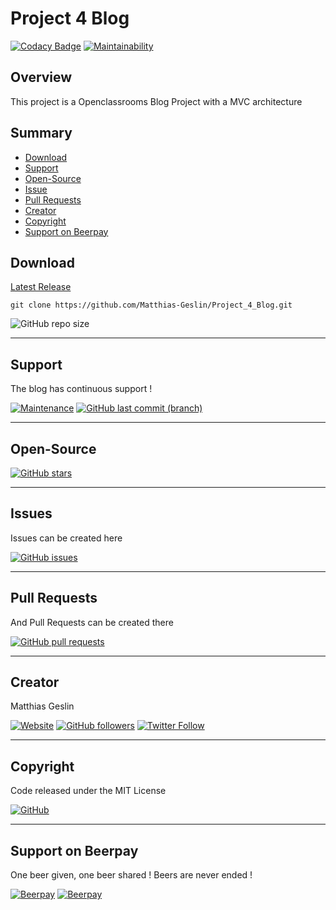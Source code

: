 # Project 4 Blog

[![Codacy Badge](https://api.codacy.com/project/badge/Grade/d637c01fe6e24ea09310dba2bb528378)](https://www.codacy.com/manual/Matthias-Geslin/Project_4_Blog?utm_source=github.com&amp;utm_medium=referral&amp;utm_content=Matthias-Geslin/Project_4_Blog&amp;utm_campaign=Badge_Grade)
[![Maintainability](https://api.codeclimate.com/v1/badges/61dfda2ec54d6c47c300/maintainability)](https://codeclimate.com/github/Matthias-Geslin/Project_4_Blog/maintainability)

## Overview

This project is a Openclassrooms Blog Project with a MVC architecture

## Summary

-   [Download](#download)  
-   [Support](#support)  
-   [Open-Source](#open-source)  
-   [Issue](#Issue)  
-   [Pull Requests](#pull-requests)  
-   [Creator](#creator)  
-   [Copyright](#copyright)  
-   [Support on Beerpay](#support-on-beerpay)  

## Download

[Latest Release](https://github.com/Matthias-Geslin/Project_4_Blog/releases)  

`git clone https://github.com/Matthias-Geslin/Project_4_Blog.git`

![GitHub repo size](https://img.shields.io/github/repo-size/Matthias-Geslin/Project_4_Blog?style=plastic)

---

## Support

The blog has continuous support !

[![Maintenance](https://img.shields.io/maintenance/yes/2020)](https://github.com/Matthias-Geslin/Project_4_Blog)
[![GitHub last commit (branch)](https://img.shields.io/github/last-commit/Matthias-Geslin/Project_4_Blog/dev)](https://github.com/Matthias-Geslin/Project_4_Blog/commits/dev)

---

## Open-Source

[![GitHub stars](https://img.shields.io/github/stars/Matthias-Geslin/Project_4_Blog)](https://github.com/Matthias-Geslin/Project_4_Blog)

---

## Issues

Issues can be created here

[![GitHub issues](https://img.shields.io/github/issues/Matthias-Geslin/Project_4_Blog)](https://github.com/Matthias-Geslin/Project_4_Blog/issues)

---

## Pull Requests

And Pull Requests can be created there

[![GitHub pull requests](https://img.shields.io/github/issues-pr/Matthias-Geslin/Project_4_Blog)](https://github.com/Matthias-Geslin/Project_4_Blog/pulls)

---

## Creator

Matthias Geslin

[![Website](https://img.shields.io/website?down_color=red&down_message=offline&label=https%3A%2F%2Fblog.matthias-geslin.fr&url=https%3A%2F%2Fblog.matthias-geslin.fr)](https://blog.matthias-geslin.fr)
[![GitHub followers](https://img.shields.io/github/followers/Matthias-Geslin?label=Github%20%3A%20Matthias-Geslin%20-%20Followers&logo=github)](https://github.com/Matthias-Geslin)
[![Twitter Follow](https://img.shields.io/twitter/follow/Matthiasgeslin?color=blue&logo=twitter&style=plastic)](https://twitter.com/Matthiasgeslin)

---

## Copyright

Code released under the MIT License

[![GitHub](https://img.shields.io/github/license/Matthias-Geslin/Project_4_Blog)](https://github.com/Matthias-Geslin/Project_4_Blog/blob/master/LICENSE)

---

## Support on Beerpay

One beer given, one beer shared ! Beers are never ended !

[![Beerpay](https://beerpay.io/Matthias-Geslin/Project_4_Blog/badge.svg)](https://beerpay.io/Matthias-Geslin/Project_4_Blog)
[![Beerpay](https://beerpay.io/Matthias-Geslin/Project_4_Blog/make-wish.svg)](https://beerpay.io/Matthias-Geslin/Project_4_Blog)

